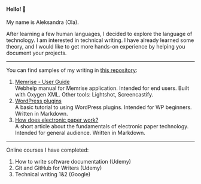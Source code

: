 #### Hello! :wave:

My name is Aleksandra (Ola).

After learning a few human languages, I decided to explore the language of technology.
I am interested in technical writing. I have already learned some theory, and I would like to get more hands-on experience by helping you document your projects.

---

You can find samples of my writing in [this repository](https://github.com/OlaPom/tech-writing/tree/main):

1. [Memrise - User Guide](https://olapom.github.io/memrise/index.html)  
   Webhelp manual for Memrise application. Intended for end users. Built with Oxygen XML. Other tools: Lightshot, Screencastify.
3. [WordPress plugins](https://github.com/OlaPom/tech-writing/blob/main/Wordpress%20plugins%20tutorial.md)  
   A basic tutorial to using WordPress plugins. Intended for WP beginners. Written in Markdown.
5. [How does electronic paper work?](https://github.com/OlaPom/tech-writing/blob/main/Electronic%20paper.md)  
   A short article about the fundamentals of electronic paper technology. Intended for general audience. Written in Markdown.

---

Online courses I have completed:

1. How to write software documentation (Udemy)
2. Git and GitHub for Writers (Udemy)
3. Technical writing 1&2 (Google)
